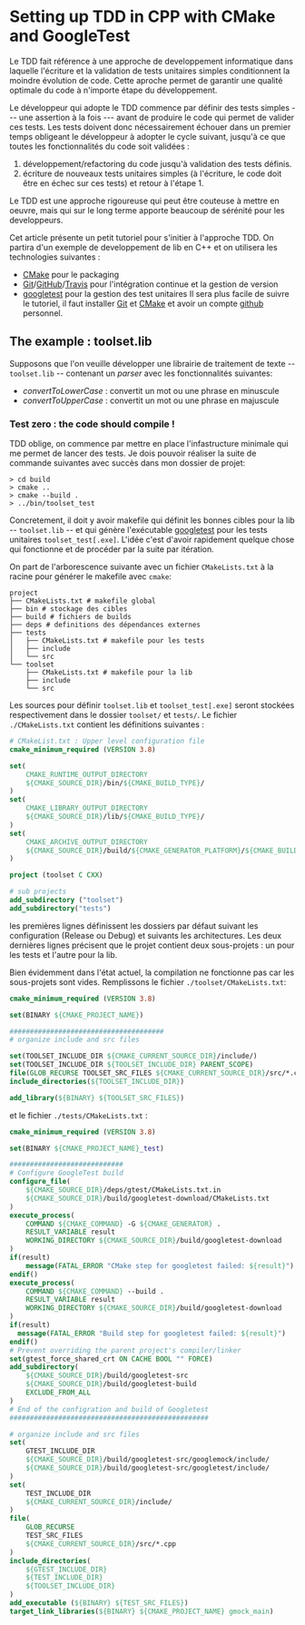 # Setting up TDD in CPP with CMake and GoogleTest

Le TDD fait référence à une approche de developpement informatique dans laquelle l'écriture et la validation de tests unitaires simples conditionnent la moindre évolution de code. Cette aproche permet de garantir une qualité optimale du code à n'importe étape du développement.

Le développeur qui adopte le TDD commence par définir des tests simples --- une assertion à la fois --- avant de produire le code qui permet de valider ces tests. Les tests doivent donc nécessairement échouer dans un premier temps obligeant le développeur à adopter le cycle suivant, jusqu'à ce que toutes les fonctionnalités du code soit validées :
1. développement/refactoring du code jusqu'à validation des tests définis.
2. écriture de nouveaux tests unitaires simples (à l'écriture, le code doit être en échec sur ces tests) et retour à l'étape 1.

Le TDD est une approche rigoureuse qui peut être couteuse à mettre en oeuvre, mais qui sur le long terme apporte beaucoup de sérénité pour les developpeurs.

Cet article présente un petit tutoriel pour s'initier à l'approche TDD. On partira d'un exemple de developpement de lib en C++ et on utilisera les technologies suivantes :
- [CMake][1]  pour le packaging
- [Git][2]/[GitHub][3]/[Travis][6] pour l'intégration continue et la gestion de version
- [googletest][4] pour la gestion des test unitaires
Il sera plus facile de suivre le tutoriel, il faut installer [Git][2] et [CMake][1] et avoir un compte [github][2] personnel.

## The example : toolset.lib

Supposons que l'on veuille développer une librairie de traitement de texte -- ```toolset.lib``` -- contenant un *parser* avec les fonctionnalités suivantes:
- *convertToLowerCase* : convertit un mot ou une phrase en minuscule
- *convertToUpperCase* : convertit un mot ou une phrase en majuscule

### Test zero : the code should compile !

TDD oblige, on commence par mettre en place l'infastructure minimale qui me permet de lancer des tests. Je dois pouvoir réaliser la suite de commande suivantes avec succès dans mon dossier de projet:

    > cd build
    > cmake ..
    > cmake --build .
    > ../bin/toolset_test

Concretement, il doit y avoir makefile qui définit les bonnes cibles pour la lib -- `toolset.lib` -- et qui génère l'exécutable [googletest][4] pour les tests unitaires `toolset_test[.exe]`. L'idée c'est d'avoir rapidement quelque chose qui fonctionne et de procéder par la suite par itération.

On part de l'arborescence suivante avec un fichier `CMakeLists.txt` à la racine pour générer le makefile avec `cmake`: 

```shell
project
├── CMakeLists.txt # makefile global
├── bin # stockage des cibles
├── build # fichiers de builds
├── deps # definitions des dépendances externes
├── tests
│   ├── CMakeLists.txt # makefile pour les tests
│   ├── include
│   └── src
└── toolset
    ├── CMakeLists.txt # makefile pour la lib
    ├── include
    └── src
```
Les sources pour définir `toolset.lib` et `toolset_test[.exe]` seront stockées respectivement dans le dossier `toolset/` et `tests/`. Le fichier `./CMakeLists.txt` contient les définitions suivantes : 
```cmake
# CMakeList.txt : Upper level configuration file
cmake_minimum_required (VERSION 3.8)

set(
    CMAKE_RUNTIME_OUTPUT_DIRECTORY
    ${CMAKE_SOURCE_DIR}/bin/${CMAKE_BUILD_TYPE}/
)
set(
    CMAKE_LIBRARY_OUTPUT_DIRECTORY
    ${CMAKE_SOURCE_DIR}/lib/${CMAKE_BUILD_TYPE}/
)
set(
    CMAKE_ARCHIVE_OUTPUT_DIRECTORY 
    ${CMAKE_SOURCE_DIR}/build/${CMAKE_GENERATOR_PLATFORM}/${CMAKE_BUILD_TYPE}/
)

project (toolset C CXX)

# sub projects
add_subdirectory ("toolset")
add_subdirectory("tests")
```
les premières lignes définissent les dossiers par défaut suivant les configuration (Release ou Debug) et suivants les architectures. Les deux dernières lignes précisent que le projet contient deux sous-projets : un pour les tests et l'autre pour la lib. 

Bien évidemment dans l'état actuel, la compilation ne fonctionne pas car les sous-projets sont vides. Remplissons le fichier `./toolset/CMakeLists.txt`:

```cmake
cmake_minimum_required (VERSION 3.8)

set(BINARY ${CMAKE_PROJECT_NAME})

######################################
# organize include and src files

set(TOOLSET_INCLUDE_DIR ${CMAKE_CURRENT_SOURCE_DIR}/include/)
set(TOOLSET_INCLUDE_DIR ${TOOLSET_INCLUDE_DIR} PARENT_SCOPE)
file(GLOB_RECURSE TOOLSET_SRC_FILES ${CMAKE_CURRENT_SOURCE_DIR}/src/*.cpp)
include_directories(${TOOLSET_INCLUDE_DIR})

add_library(${BINARY} ${TOOLSET_SRC_FILES})
```

et le fichier `./tests/CMakeLists.txt` :

```cmake
cmake_minimum_required (VERSION 3.8)

set(BINARY ${CMAKE_PROJECT_NAME}_test)

############################
# Configure GoogleTest build
configure_file(
    ${CMAKE_SOURCE_DIR}/deps/gtest/CMakeLists.txt.in
    ${CMAKE_SOURCE_DIR}/build/googletest-download/CMakeLists.txt
)
execute_process(
	COMMAND ${CMAKE_COMMAND} -G ${CMAKE_GENERATOR} .
	RESULT_VARIABLE result
	WORKING_DIRECTORY ${CMAKE_SOURCE_DIR}/build/googletest-download
)
if(result)
	message(FATAL_ERROR "CMake step for googletest failed: ${result}")
endif()
execute_process(
	COMMAND ${CMAKE_COMMAND} --build .
	RESULT_VARIABLE result
	WORKING_DIRECTORY ${CMAKE_SOURCE_DIR}/build/googletest-download
)
if(result)
  message(FATAL_ERROR "Build step for googletest failed: ${result}")
endif()
# Prevent overriding the parent project's compiler/linker
set(gtest_force_shared_crt ON CACHE BOOL "" FORCE)
add_subdirectory(
	${CMAKE_SOURCE_DIR}/build/googletest-src
	${CMAKE_SOURCE_DIR}/build/googletest-build
	EXCLUDE_FROM_ALL
)
# End of the configration and build of Googletest
#################################################

# organize include and src files
set(
	GTEST_INCLUDE_DIR
	${CMAKE_SOURCE_DIR}/build/googletest-src/googlemock/include/
	${CMAKE_SOURCE_DIR}/build/googletest-src/googletest/include/
)
set(
	TEST_INCLUDE_DIR
	${CMAKE_CURRENT_SOURCE_DIR}/include/
)
file(
	GLOB_RECURSE
	TEST_SRC_FILES
	${CMAKE_CURRENT_SOURCE_DIR}/src/*.cpp
)
include_directories(
	${GTEST_INCLUDE_DIR}
	${TEST_INCLUDE_DIR}
	${TOOLSET_INCLUDE_DIR}
)
add_executable (${BINARY} ${TEST_SRC_FILES})
target_link_libraries(${BINARY} ${CMAKE_PROJECT_NAME} gmock_main)
```


[1]: https://cmake.org/
[2]: https://git-scm.com/
[3]: https://github.com/
[4]: https://github.com/google/googletest
[5]: https://crascit.com/2015/07/25/cmake-gte
[6]: https://travis-ci.org/